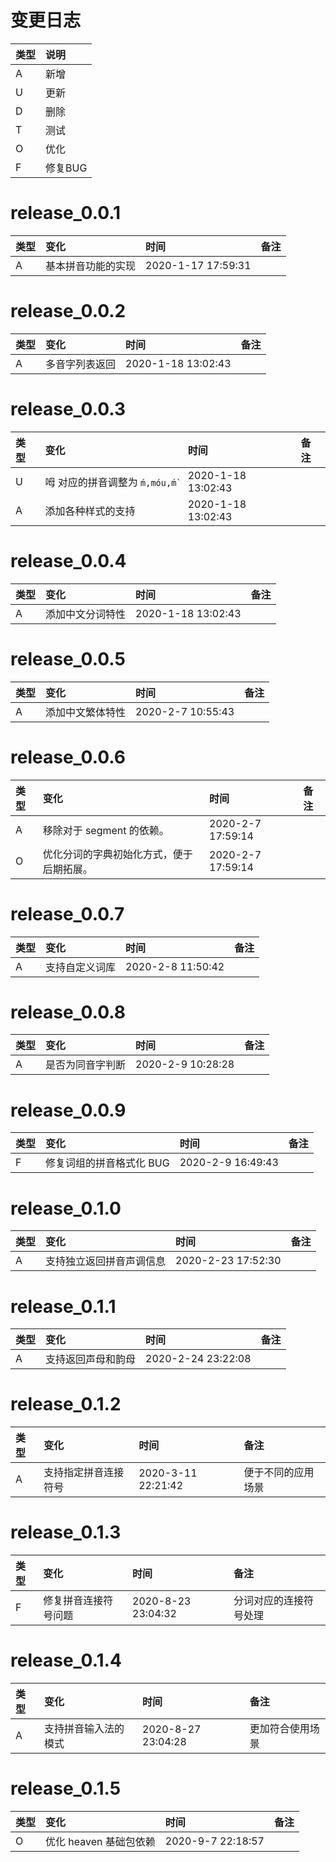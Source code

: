 # 变更日志

| 类型 | 说明 |
|:----|:----|
| A | 新增 |
| U | 更新 |
| D | 删除 |
| T | 测试 |
| O | 优化 |
| F | 修复BUG |

# release_0.0.1

| 类型 | 变化 | 时间 | 备注 |
|:---|:---|:---|:---|
| A | 基本拼音功能的实现 | 2020-1-17 17:59:31 | |

# release_0.0.2

| 类型 | 变化 | 时间 | 备注 |
|:---|:---|:---|:---|
| A | 多音字列表返回 | 2020-1-18 13:02:43 | |

# release_0.0.3

| 类型 | 变化 | 时间 | 备注 |
|:---|:---|:---|:---|
| U | 呣 对应的拼音调整为 `ḿ,móu,ḿ̀ ` | 2020-1-18 13:02:43 | |
| A | 添加各种样式的支持 | 2020-1-18 13:02:43 | |

# release_0.0.4

| 类型 | 变化 | 时间 | 备注 |
|:---|:---|:---|:---|
| A | 添加中文分词特性 | 2020-1-18 13:02:43 | |

# release_0.0.5

| 类型 | 变化 | 时间 | 备注 |
|:---|:---|:---|:---|
| A | 添加中文繁体特性 | 2020-2-7 10:55:43 | |

# release_0.0.6

| 类型 | 变化 | 时间 | 备注 |
|:---|:---|:---|:---|
| A | 移除对于 segment 的依赖。 | 2020-2-7 17:59:14 | |
| O | 优化分词的字典初始化方式，便于后期拓展。 | 2020-2-7 17:59:14 | |

# release_0.0.7

| 类型 | 变化 | 时间 | 备注 |
|:---|:---|:---|:---|
| A | 支持自定义词库 | 2020-2-8 11:50:42 | |

# release_0.0.8

| 类型 | 变化 | 时间 | 备注 |
|:---|:---|:---|:---|
| A | 是否为同音字判断 | 2020-2-9 10:28:28 | |

# release_0.0.9

| 类型 | 变化 | 时间 | 备注 |
|:---|:---|:---|:---|
| F | 修复词组的拼音格式化 BUG | 2020-2-9 16:49:43 | |

# release_0.1.0

| 类型 | 变化 | 时间 | 备注 |
|:---|:---|:---|:---|
| A | 支持独立返回拼音声调信息 | 2020-2-23 17:52:30 | |

# release_0.1.1

| 类型 | 变化 | 时间 | 备注 |
|:---|:---|:---|:---|
| A | 支持返回声母和韵母 | 2020-2-24 23:22:08 | |

# release_0.1.2

| 类型 | 变化 | 时间 | 备注 |
|:---|:---|:---|:---|
| A | 支持指定拼音连接符号 | 2020-3-11 22:21:42 | 便于不同的应用场景 |

# release_0.1.3

| 类型 | 变化 | 时间 | 备注 |
|:---|:---|:---|:---|
| F | 修复拼音连接符号问题 | 2020-8-23 23:04:32 | 分词对应的连接符号处理 |

# release_0.1.4

| 类型 | 变化 | 时间 | 备注 |
|:---|:---|:---|:---|
| A | 支持拼音输入法的模式 | 2020-8-27 23:04:28 | 更加符合使用场景 |

# release_0.1.5

| 类型 | 变化 | 时间 | 备注 |
|:---|:---|:---|:---|
| O | 优化 heaven 基础包依赖 | 2020-9-7 22:18:57 | |